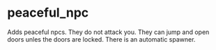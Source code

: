 peaceful_npc
============

Adds peaceful npcs. They do not attack you. They can jump and open doors unles the doors are locked. There is an automatic spawner.
